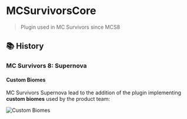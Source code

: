# MCSurvivorsCore
> Plugin used in MC Survivors since MCS8

## 📚 History 

### MC Survivors 8: Supernova

#### Custom Biomes

MC Survivors Supernova lead to the addition of the plugin implementing **custom biomes** used by the product team:

![Custom Biomes](https://media.discordapp.net/attachments/1027370316357451826/1057717059888349244/2022-12-28_11.49.05.png)